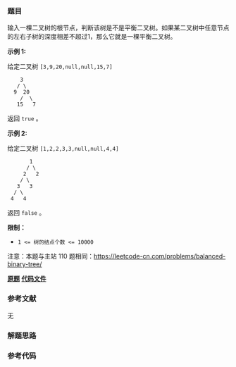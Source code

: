 ### 题目
输入一棵二叉树的根节点，判断该树是不是平衡二叉树。如果某二叉树中任意节点的左右子树的深度相差不超过1，那么它就是一棵平衡二叉树。



**示例 1:**

给定二叉树 `[3,9,20,null,null,15,7]`

    
    
        3
       / \
      9  20
        /  \
       15   7

返回 `true` 。  
  
**示例 2:**

给定二叉树 `[1,2,2,3,3,null,null,4,4]`

    
    
           1
          / \
         2   2
        / \
       3   3
      / \
     4   4
    

返回 `false` 。



**限制：**

  * `1 <= 树的结点个数 <= 10000`

注意：本题与主站 110 题相同：<https://leetcode-cn.com/problems/balanced-binary-tree/>



 **[原题](https://leetcode-cn.com/problems/ping-heng-er-cha-shu-lcof/)**    **[代码文件]()**


### 参考文献
无

### 解题思路




### 参考代码

```go


```




